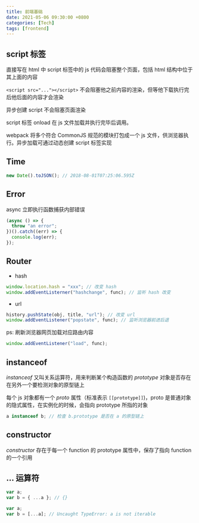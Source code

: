 ```yaml
---
title: 前端基础
date: 2021-05-06 09:30:00 +0800
categories: [Tech]
tags: [frontend]
---
```


## script 标签

直接写在 html 中 script 标签中的 js 代码会阻塞整个页面，包括 html 结构中位于其上面的内容

`<script src="..."></script>` 不会阻塞他之前内容的渲染，但等他下载执行完后他后面的内容才会渲染

异步创建 script 不会阻塞页面渲染

script 标签 onload 在 js 文件加载并执行完毕后调用。

webpack 将多个符合 CommonJS 规范的模块打包成一个 js 文件，供浏览器执行。异步加载可通过动态创建 script 标签实现

## Time

```js
new Date().toJSON(); // 2018-08-01T07:25:06.595Z
```

## Error

async 立即执行函数捕获内部错误

```js
(async () => {
  throw "an error";
})().catch((err) => {
  console.log(err);
});
```

## Router

- hash

```js
window.location.hash = "xxx"; // 改变 hash
window.addEventListerner("hashchange", func); // 监听 hash 改变
```

- url

```js
history.pushState(obj, title, "url"); // 改变 url
window.addEventListener("popstate", func); // 监听浏览器前进后退
```

ps: 刷新浏览器网页加载对应路由内容

```js
window.addEventListener("load", func);
```

## instanceof

_instanceof_ 又叫关系运算符，用来判断某个构造函数的 _prototype_ 对象是否存在在另外一个要检测对象的原型链上

每个 js 对象都有一个 _proto_ 属性（标准表示 `[[prototype]]`)，proto 是普通对象的隐式属性，在实例化的时候，会指向 prototype 所指的对象

```js
a instanceof b; // 检查 b.prototype 是否在 a 的原型链上
```

## constructor

_constructor_ 存在于每一个 function 的 prototype 属性中，保存了指向 function 的一个引用

## **...** 运算符

```js
var a;
var b = { ...a }; // {}
```

```js
var a;
var b = [...a]; // Uncaught TypeError: a is not iterable
```
